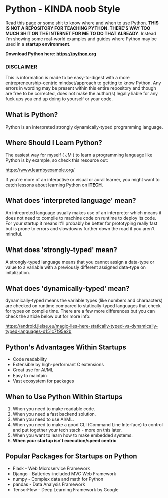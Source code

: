 # **Python - KINDA noob Style**
Read this page or some shit to know where and when to use Python. **THIS IS NOT A REPOSITORY FOR TEACHING PYTHON. THERE'S WAY TOO MUCH SHIT ON THE INTERNET FOR ME TO DO THAT ALREADY**. Instead I'm showing some real-world examples and guides where Python may be used in a **startup environment**.

**Download Python here: https://python.org**

### **DISCLAIMER**

This is information is made to be easy-to-digest with a more entrepreneurship-centric mindset/approach to getting to know Python. Any errors in wording may be present within this entire repository and though are free to be corrected, does not make the author(s) legally liable for any fuck ups you end up doing to yourself or your code.

## **What is Python?**

Python is an interpreted strongly dynamically-typed programming language.

## **Where Should I Learn Python?**

The easiest way for myself ( JM ) to learn a programming language like Python is by example, so check this resource out:

https://www.learnbyexample.org/

If you're more of an interactive or visual or aural learner, you might want to catch lessons about learning Python on **ITECH**.

## **What does 'interpreted language' mean?**
An intrepreted language usually makes use of an interpreter which means it does not need to compile to machine code on runtime to deploy its code. For your startup it means it'll probably be better for prototyping really fast but is prone to errors and slowdowns further down the road if you aren't mindful.

## **What does 'strongly-typed' mean?**
A strongly-typed language means that you cannot assign a data-type or value to a variable with a previously different assigned data-type on initalization.

## **What does 'dynamically-typed' mean?**
dynamically-typed means the variable types (like numbers and charaacters) are checked on runtime compared to statically-typed languages that check for types on compile time. There are a few more differences but you can check the article below out for more info:

https://android.jlelse.eu/magic-lies-here-statically-typed-vs-dynamically-typed-languages-d151c7f95e2b

## **Python's Advantages Within Startups**
* Code readability
* Extensible by high-performant C extensions
* Great use for AI/ML
* Easy to maintain
* Vast ecosystem for packages

## **When to Use Python Within Startups**
1. When you need to make readable code.
2. When you need a fast backend solution.
3. When you need to use AI/ML.
4. When you need to make a good CLI (Command Line Interface) to control and put together your tech stack - more on this later.
5. When you want to learn how to make embedded systems.
6. **When your startup isn't execution/speed centric**

## **Popular Packages for Startups on Python**
* Flask -  Web Microservice Framework
* Django - Batteries-included MVC Web Framework
* numpy - Complex data and math for Python
* pandas - Data Analysis Framework
* TensorFlow - Deep Learning Framework by Google
